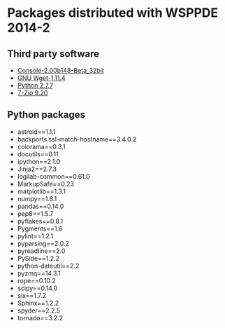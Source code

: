# Packages distributed with WSPPDE 2014-2

## Third party software
- [Console-2.00b148-Beta_32bit](http://sourceforge.net/projects/console/files/)
- [GNU Wget-1.11.4](http://www.gnu.org/software/wget/)
- [Python 2.7.7](https://www.python.org/downloads/)
- [7-Zip 9.20](http://www.7-zip.org/)

## Python packages
- astroid==1.1.1
- backports.ssl-match-hostname==3.4.0.2
- colorama==0.3.1
- docutils==0.11
- ipython==2.1.0
- Jinja2==2.7.3
- logilab-common==0.61.0
- MarkupSafe==0.23
- matplotlib==1.3.1
- numpy==1.8.1
- pandas==0.14.0
- pep8==1.5.7
- pyflakes==0.8.1
- Pygments==1.6
- pylint==1.2.1
- pyparsing==2.0.2
- pyreadline==2.0
- PySide==1.2.2
- python-dateutil==2.2
- pyzmq==14.3.1
- rope==0.10.2
- scipy==0.14.0
- six==1.7.2
- Sphinx==1.2.2
- spyder==2.2.5
- tornado==3.2.2
